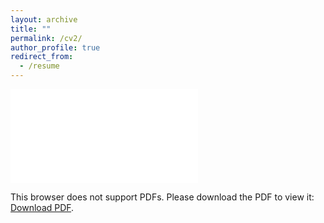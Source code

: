 ```yaml
---
layout: archive
title: ""
permalink: /cv2/
author_profile: true
redirect_from:
  - /resume
---
```


<object data="/files/resume.pdf" type="application/pdf"  >
    <embed src="/files/resume.pdf">
        <p>This browser does not support PDFs. Please download the PDF to view it: <a href="/files/resume.pdf">Download PDF</a>.</p>
    </embed>
</object>
